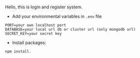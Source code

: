 Hello, this is login and register system.

- Add your environmental variables in `.env` file

```
PORT=your own localhost port
DATABASE=your local url db or cluster url (only mongodb url)
SECRET_KEY=your secret key
```

- Install packages: 
```
npm install.
```
